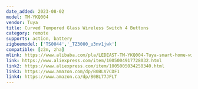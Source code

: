 ```yaml
---
date_added: 2023-08-02
model: TM-YKQ004
vendor: Tuya
title: Curved Tempered Glass Wireless Switch 4 Buttons
category: remote
supports: action, battery
zigbeemodel: ['TS0044','_TZ3000_u3nv1jwk']
compatible: [z2m, zha]
mlink: https://www.alibaba.com/pla/LEDEAST-TM-YKQ004-Tuya-smart-home-wifi_1600639197109.html
link: https://www.aliexpress.com/item/1005004917728032.html
link2: https://www.aliexpress.com/item/1005005034250340.html
link3: https://www.amazon.com/dp/B0BLV7CDF1
link4: https://www.amazon.ca/dp/B0BL77JFLT
---
```

